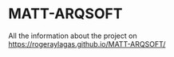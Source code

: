 # MATT-ARQSOFT
All the information about the project on https://rogeraylagas.github.io/MATT-ARQSOFT/
